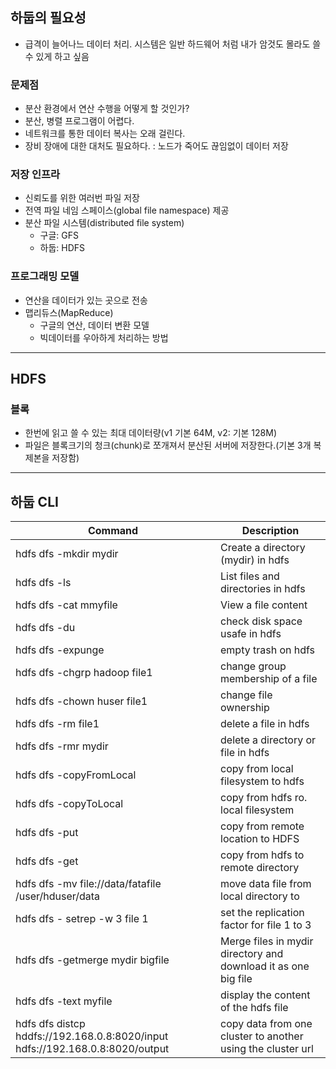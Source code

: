 ## 하둡의 필요성

* 급격이 늘어나느 데이터 처리. 시스템은 일반 하드웨어 처럼 내가 암것도 몰라도 쓸 수 있게 하고 싶음

### 문제점

* 분산 환경에서 연산 수행을 어떻게 할 것인가?
*  분산, 병렬 프로그램이 어렵다.
*  네트워크를 통한 데이터 복사는 오래 걸린다. 
* 장비 장애에 대한 대처도 필요하다. : 노드가 죽어도 끊임없이  데이터 저장

### 저장 인프라

* 신뢰도를 위한 여러번 파일 저장
* 전역 파일 네임 스페이스(global file namespace) 제공
* 분산 파일 시스템(distributed file system)
  * 구글: GFS
  * 하둡: HDFS



### 프로그래밍 모델

* 연산을 데이터가 있는 곳으로 전송
* 맵리듀스(MapReduce)
  * 구글의 연산, 데이터 변환 모델
  * 빅데이터를 우아하게 처리하는 방법

---

## HDFS

### 블록

* 한번에 읽고 쓸 수 있는 최대 데이터량(v1 기본 64M, v2: 기본 128M)
* 파일은 블록크기의 청크(chunk)로 쪼개져서 분산된 서버에 저장한다.(기본 3개 복제본을 저장함)

---

## 하둡 CLI

| Command                                                      | Description                                                  |
| ------------------------------------------------------------ | ------------------------------------------------------------ |
| hdfs dfs -mkdir mydir                                       | Create a directory (mydir) in hdfs                           |
| hdfs dfs -ls                                                | List files and directories in hdfs                           |
| hdfs dfs -cat mmyfile                                       | View a file content                                          |
| hdfs dfs -du                                                | check disk space usafe in hdfs                               |
| hdfs dfs -expunge                                           | empty trash on hdfs                                          |
| hdfs dfs -chgrp hadoop file1                                | change group membership of a file                            |
| hdfs dfs -chown huser file1                                 | change file ownership                                        |
| hdfs dfs -rm  file1                                         | delete a file in hdfs                                        |
| hdfs dfs -rmr mydir                                         | delete a directory or file in hdfs                           |
| hdfs dfs -copyFromLocal <source> <destination>              | copy from local filesystem to hdfs                           |
| hdfs dfs -copyToLocal <source> <destination>                | copy from hdfs ro. local filesystem                          |
| hdfs dfs -put <source> <destination>                        | copy from remote location to HDFS                            |
| hdfs dfs -get <source> <destination>                        | copy from hdfs to remote directory                           |
| hdfs dfs -mv file://data/fatafile /user/hduser/data         | move data file from local directory to                       |
| hdfs dfs - setrep -w 3 file 1                               | set the replication factor for file 1 to 3                   |
| hdfs dfs -getmerge mydir bigfile                            | Merge files in mydir directory and download it as one big file |
| hdfs dfs -text myfile                                       | display the content of the hdfs file                         |
| hdfs dfs distcp hddfs://192.168.0.8:8020/input hdfs://192.168.0.8:8020/output | copy data from one cluster to another using the cluster url  |

